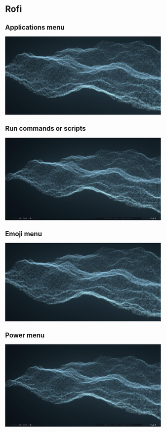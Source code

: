 # Rofi
## Applications menu 
![rofi-menu](./src/menurofi.gif)
## Run commands or scripts
![rofi-run](./src/runmenu.gif)
## Emoji menu
![rofi-emoji](./src/emojirofi.gif)
## Power menu
![rofi-powermenu](./src/powermenu.gif)
